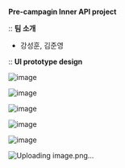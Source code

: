 **Pre-campagin Inner API project**


:: **팀 소개**


* 강성훈, 김준영


:: **UI prototype design**


![image](https://user-images.githubusercontent.com/42740545/162650903-cc9fcf63-3900-4825-8056-dc29c425dc0c.png)

![image](https://user-images.githubusercontent.com/42740545/162650915-09174f6f-5a6f-4340-bb69-17870ed0972d.png)

![image](https://user-images.githubusercontent.com/42740545/162650923-7458b094-8aa0-464c-94e9-a65a35678d5f.png)

![image](https://user-images.githubusercontent.com/42740545/162650934-fccf4793-3b50-4bc0-ac70-27b12241d94f.png)

![image](https://user-images.githubusercontent.com/42740545/162650957-1f7ad8b9-1a44-44e7-8446-75894e829984.png)

![Uploading image.png…]()


